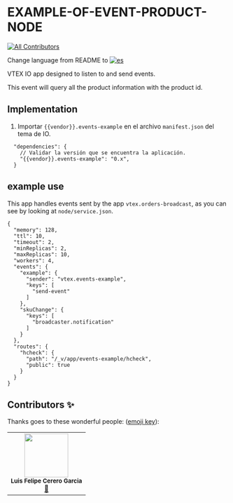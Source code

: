 # EXAMPLE-OF-EVENT-PRODUCT-NODE

<!-- DOCS-IGNORE:start -->
<!-- ALL-CONTRIBUTORS-BADGE:START - Do not remove or modify this section -->

[![All Contributors](https://img.shields.io/badge/all_contributors-1-orange.svg?style=flat-square)](#contributors-)

<!-- ALL-CONTRIBUTORS-BADGE:END -->
<!-- DOCS-IGNORE:end -->

Change language from README to [![es](https://img.shields.io/badge/lang-es-yellow.svg)](https://github.com/FelCer/vtex-event-example-node/blob/main/docs/README.md)

VTEX IO app designed to listen to and send events.

This event will query all the product information with the product id.
<br>

## Implementation

1. Importar `{{vendor}}.events-example` en el archivo `manifest.json` del tema de IO.

```
  "dependencies": {
    // Validar la versión que se encuentra la aplicación.
    "{{vendor}}.events-example": "0.x",
  }
```

## example use

This app handles events sent by the app `vtex.orders-broadcast`, as you can see by looking at `node/service.json`.

```
{
  "memory": 128,
  "ttl": 10,
  "timeout": 2,
  "minReplicas": 2,
  "maxReplicas": 10,
  "workers": 4,
  "events": {
    "example": {
      "sender": "vtex.events-example",
      "keys": [
        "send-event"
      ]
    },
    "skuChange": {
      "keys": [
        "broadcaster.notification"
      ]
    }
  },
  "routes": {
    "hcheck": {
      "path": "/_v/app/events-example/hcheck",
      "public": true
    }
  }
}
```


<!-- DOCS-IGNORE:start -->

## Contributors ✨

Thanks goes to these wonderful people: ([emoji key](https://allcontributors.org/docs/en/emoji-key)):

<table>
  <tr>
    <td align="center"><img src="https://avatars.githubusercontent.com/u/22477264?v=4" width="100px;" alt=""/><br /><sub><b>Luis Felipe Cerero Garcia</b></sub></a><br /><a href="https://github.com/FelCer/vtex-event-example-node/commits?author=felcer" title="Documentation">📖</td>
  </tr>
</table>

<!-- DOCS-IGNORE:end -->
